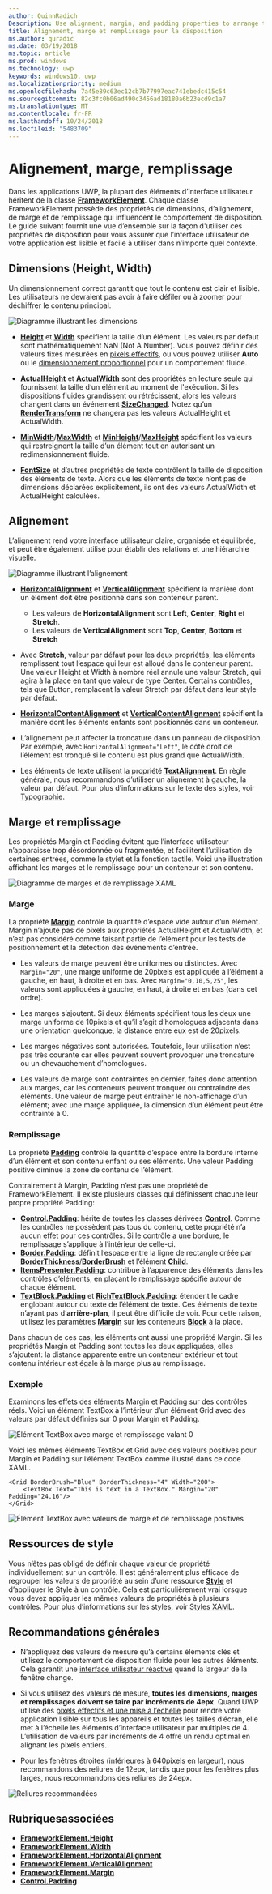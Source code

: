```yaml
---
author: QuinnRadich
Description: Use alignment, margin, and padding properties to arrange the layout of elements on a page.
title: Alignement, marge et remplissage pour la disposition
ms.author: quradic
ms.date: 03/19/2018
ms.topic: article
ms.prod: windows
ms.technology: uwp
keywords: windows10, uwp
ms.localizationpriority: medium
ms.openlocfilehash: 7a45e89c63ec12cb7b77997eac741ebedc415c54
ms.sourcegitcommit: 82c3fc0b06ad490c3456ad18180a6b23ecd9c1a7
ms.translationtype: MT
ms.contentlocale: fr-FR
ms.lasthandoff: 10/24/2018
ms.locfileid: "5483709"
---
```

# <a name="alignment-margin-padding"></a>Alignement, marge, remplissage

Dans les applications UWP, la plupart des éléments d’interface utilisateur héritent de la classe [**FrameworkElement**](https://docs.microsoft.com/uwp/api/Windows.UI.Xaml.FrameworkElement). Chaque classe FrameworkElement possède des propriétés de dimensions, d’alignement, de marge et de remplissage qui influencent le comportement de disposition. Le guide suivant fournit une vue d’ensemble sur la façon d'utiliser ces propriétés de disposition pour vous assurer que l’interface utilisateur de votre application est lisible et facile à utiliser dans n’importe quel contexte.

## <a name="dimensions-height-width"></a>Dimensions (Height, Width)
Un dimensionnement correct garantit que tout le contenu est clair et lisible. Les utilisateurs ne devraient pas avoir à faire défiler ou à zoomer pour déchiffrer le contenu principal.

![Diagramme illustrant les dimensions](images/dimensions.svg)

- [**Height**](https://docs.microsoft.com/uwp/api/windows.ui.xaml.frameworkelement.height) et [**Width**](https://docs.microsoft.com/uwp/api/windows.ui.xaml.frameworkelement.width) spécifient la taille d’un élément. Les valeurs par défaut sont mathématiquement NaN (Not A Number). Vous pouvez définir des valeurs fixes mesurées en [pixels effectifs](../basics/design-and-ui-intro.md#effective-pixels-and-scaling), ou vous pouvez utiliser **Auto** ou le [dimensionnement proportionnel](layout-panels.md#grid) pour un comportement fluide.

- [**ActualHeight**](https://docs.microsoft.com/uwp/api/windows.ui.xaml.frameworkelement.actualheight) et [**ActualWidth**](https://docs.microsoft.com/uwp/api/windows.ui.xaml.frameworkelement.actualwidth) sont des propriétés en lecture seule qui fournissent la taille d’un élément au moment de l'exécution. Si les dispositions fluides grandissent ou rétrécissent, alors les valeurs changent dans un événement [**SizeChanged**](https://docs.microsoft.com/uwp/api/windows.ui.xaml.frameworkelement.sizechanged). Notez qu’un [**RenderTransform**](https://docs.microsoft.com/uwp/api/windows.ui.xaml.uielement.rendertransform) ne changera pas les valeurs ActualHeight et ActualWidth.

- [**MinWidth**](https://docs.microsoft.com/uwp/api/windows.ui.xaml.frameworkelement.minwidth)/[**MaxWidth**](https://docs.microsoft.com/uwp/api/windows.ui.xaml.frameworkelement.maxwidth) et [**MinHeight**](https://docs.microsoft.com/uwp/api/windows.ui.xaml.frameworkelement.minheight)/[**MaxHeight**](https://docs.microsoft.com/uwp/api/windows.ui.xaml.frameworkelement.maxheight) spécifient les valeurs qui restreignent la taille d’un élément tout en autorisant un redimensionnement fluide.

- [**FontSize**](https://docs.microsoft.com/uwp/api/windows.ui.xaml.controls.textblock.fontsize) et d’autres propriétés de texte contrôlent la taille de disposition des éléments de texte. Alors que les éléments de texte n’ont pas de dimensions déclarées explicitement, ils ont des valeurs ActualWidth et ActualHeight calculées. 

## <a name="alignment"></a>Alignement
L’alignement rend votre interface utilisateur claire, organisée et équilibrée, et peut être également utilisé pour établir des relations et une hiérarchie visuelle.

![Diagramme illustrant l’alignement](images/alignment.svg)

- [**HorizontalAlignment**](https://docs.microsoft.com/uwp/api/windows.ui.xaml.frameworkelement.horizontalalignment) et [**VerticalAlignment**](https://docs.microsoft.com/uwp/api/windows.ui.xaml.frameworkelement.verticalalignment) spécifient la manière dont un élément doit être positionné dans son conteneur parent.
    - Les valeurs de **HorizontalAlignment** sont **Left**, **Center**, **Right** et **Stretch**.
    - Les valeurs de **VerticalAlignment** sont **Top**, **Center**, **Bottom** et **Stretch**

- Avec **Stretch**, valeur par défaut pour les deux propriétés, les éléments remplissent tout l’espace qui leur est alloué dans le conteneur parent. Une valeur Height et Width à nombre réel annule une valeur Stretch, qui agira à la place en tant que valeur de type Center. Certains contrôles, tels que Button, remplacent la valeur Stretch par défaut dans leur style par défaut.

- [**HorizontalContentAlignment**](https://docs.microsoft.com/uwp/api/windows.ui.xaml.controls.control.horizontalcontentalignment) et [**VerticalContentAlignment**](https://docs.microsoft.com/uwp/api/windows.ui.xaml.controls.control.verticalcontentalignment) spécifient la manière dont les éléments enfants sont positionnés dans un conteneur.

- L’alignement peut affecter la troncature dans un panneau de disposition. Par exemple, avec `HorizontalAlignment="Left"`, le côté droit de l’élément est tronqué si le contenu est plus grand que ActualWidth.

- Les éléments de texte utilisent la propriété [**TextAlignment**](https://docs.microsoft.com/en-us/uwp/api/windows.ui.xaml.textalignment). En règle générale, nous recommandons d’utiliser un alignement à gauche, la valeur par défaut. Pour plus d’informations sur le texte des styles, voir [Typographie](../style/typography.md).

## <a name="margin-and-padding"></a>Marge et remplissage
Les propriétés Margin et Padding évitent que l’interface utilisateur n’apparaisse trop désordonnée ou fragmentée, et facilitent l’utilisation de certaines entrées, comme le stylet et la fonction tactile. Voici une illustration affichant les marges et le remplissage pour un conteneur et son contenu.

![Diagramme de marges et de remplissage XAML](images/xaml-layout-margins-padding.svg)

### <a name="margin"></a>Marge
La propriété [**Margin**](https://docs.microsoft.com/uwp/api/windows.ui.xaml.frameworkelement.margin) contrôle la quantité d’espace vide autour d’un élément. Margin n’ajoute pas de pixels aux propriétés ActualHeight et ActualWidth, et n’est pas considéré comme faisant partie de l’élément pour les tests de positionnement et la détection des événements d’entrée.

- Les valeurs de marge peuvent être uniformes ou distinctes. Avec `Margin="20"`, une marge uniforme de 20pixels est appliquée à l’élément à gauche, en haut, à droite et en bas. Avec `Margin="0,10,5,25"`, les valeurs sont appliquées à gauche, en haut, à droite et en bas (dans cet ordre). 

- Les marges s’ajoutent. Si deux éléments spécifient tous les deux une marge uniforme de 10pixels et qu’il s’agit d’homologues adjacents dans une orientation quelconque, la distance entre eux est de 20pixels.

- Les marges négatives sont autorisées. Toutefois, leur utilisation n’est pas très courante car elles peuvent souvent provoquer une troncature ou un chevauchement d’homologues.

- Les valeurs de marge sont contraintes en dernier, faites donc attention aux marges, car les conteneurs peuvent tronquer ou contraindre des éléments. Une valeur de marge peut entraîner le non-affichage d’un élément; avec une marge appliquée, la dimension d’un élément peut être contrainte à 0.

### <a name="padding"></a>Remplissage
La propriété [**Padding**](https://docs.microsoft.com/uwp/api/windows.ui.xaml.frameworkelement.padding) contrôle la quantité d’espace entre la bordure interne d’un élément et son contenu enfant ou ses éléments. Une valeur Padding positive diminue la zone de contenu de l’élément. 

Contrairement à Margin, Padding n’est pas une propriété de FrameworkElement. Il existe plusieurs classes qui définissent chacune leur propre propriété Padding:

-   [**Control.Padding**](https://docs.microsoft.com/uwp/api/windows.ui.xaml.controls.control.padding): hérite de toutes les classes dérivées [**Control**](https://docs.microsoft.com/uwp/api/windows.ui.xaml.controls). Comme les contrôles ne possèdent pas tous du contenu, cette propriété n’a aucun effet pour ces contrôles. Si le contrôle a une bordure, le remplissage s’applique à l’intérieur de celle-ci.
-   [**Border.Padding**](https://docs.microsoft.com/uwp/api/windows.ui.xaml.controls.border.padding): définit l’espace entre la ligne de rectangle créée par [**BorderThickness**](https://docs.microsoft.com/uwp/api/windows.ui.xaml.controls.border.borderthickness)/[**BorderBrush**](https://docs.microsoft.com/uwp/api/windows.ui.xaml.controls.border.borderbrush) et l’élément [**Child**](https://docs.microsoft.com/uwp/api/windows.ui.xaml.controls.border.child).
-   [**ItemsPresenter.Padding**](https://docs.microsoft.com/uwp/api/windows.ui.xaml.controls.itemspresenter.padding): contribue à l’apparence des éléments dans les contrôles d’éléments, en plaçant le remplissage spécifié autour de chaque élément.
-   [**TextBlock.Padding**](https://docs.microsoft.com/uwp/api/windows.ui.xaml.controls.textblock.padding) et [**RichTextBlock.Padding**](https://docs.microsoft.com/uwp/api/windows.ui.xaml.controls.richtextblock.padding): étendent le cadre englobant autour du texte de l’élément de texte. Ces éléments de texte n’ayant pas d’**arrière-plan**, il peut être difficile de voir. Pour cette raison, utilisez les paramètres [**Margin**](https://docs.microsoft.com/uwp/api/windows.ui.xaml.documents.block.margin) sur les conteneurs [**Block**](https://docs.microsoft.com/uwp/api/windows.ui.xaml.documents.block) à la place.

Dans chacun de ces cas, les éléments ont aussi une propriété Margin. Si les propriétés Margin et Padding sont toutes les deux appliquées, elles s’ajoutent: la distance apparente entre un conteneur extérieur et tout contenu intérieur est égale à la marge plus au remplissage.

### <a name="example"></a>Exemple
Examinons les effets des éléments Margin et Padding sur des contrôles réels. Voici un élément TextBox à l’intérieur d’un élément Grid avec des valeurs par défaut définies sur 0 pour Margin et Padding.

![Élément TextBox avec marge et remplissage valant 0](images/xaml-layout-textbox-no-margins-padding.svg)

Voici les mêmes éléments TextBox et Grid avec des valeurs positives pour Margin et Padding sur l’élément TextBox comme illustré dans ce code XAML.

```xaml
<Grid BorderBrush="Blue" BorderThickness="4" Width="200">
    <TextBox Text="This is text in a TextBox." Margin="20" Padding="24,16"/>
</Grid>
```

![Élément TextBox avec valeurs de marge et de remplissage positives](images/xaml-layout-textbox-with-margins-padding.svg)


## <a name="style-resources"></a>Ressources de style
Vous n’êtes pas obligé de définir chaque valeur de propriété individuellement sur un contrôle. Il est généralement plus efficace de regrouper les valeurs de propriété au sein d’une ressource [**Style**](https://docs.microsoft.com/uwp/api/Windows.UI.Xaml.Style) et d’appliquer le Style à un contrôle. Cela est particulièrement vrai lorsque vous devez appliquer les mêmes valeurs de propriétés à plusieurs contrôles. Pour plus d’informations sur les styles, voir [Styles XAML](../controls-and-patterns/xaml-styles.md).

## <a name="general-recommendations"></a>Recommandations générales
- N’appliquez des valeurs de mesure qu’à certains éléments clés et utilisez le comportement de disposition fluide pour les autres éléments. Cela garantit une [interface utilisateur réactive](responsive-design.md) quand la largeur de la fenêtre change.

- Si vous utilisez des valeurs de mesure, **toutes les dimensions, marges et remplissages doivent se faire par incréments de 4epx**. Quand UWP utilise des [pixels effectifs et une mise à l’échelle](../basics/design-and-ui-intro.md#effective-pixels-and-scaling) pour rendre votre application lisible sur tous les appareils et toutes les tailles d’écran, elle met à l’échelle les éléments d’interface utilisateur par multiples de 4. L’utilisation de valeurs par incréments de 4 offre un rendu optimal en alignant les pixels entiers.

- Pour les fenêtres étroites (inférieures à 640pixels en largeur), nous recommandons des reliures de 12epx, tandis que pour les fenêtres plus larges, nous recommandons des reliures de 24epx.

![Reliures recommandées](images/12-gutter.svg)

## <a name="related-topics"></a>Rubriquesassociées
* [**FrameworkElement.Height**](https://docs.microsoft.com/uwp/api/windows.ui.xaml.frameworkelement.height)
* [**FrameworkElement.Width**](https://docs.microsoft.com/uwp/api/windows.ui.xaml.frameworkelement.width)
* [**FrameworkElement.HorizontalAlignment**](https://docs.microsoft.com/uwp/api/windows.ui.xaml.frameworkelement.horizontalalignment)
* [**FrameworkElement.VerticalAlignment**](https://docs.microsoft.com/uwp/api/windows.ui.xaml.frameworkelement.verticalalignment)
* [**FrameworkElement.Margin**](https://docs.microsoft.com/uwp/api/windows.ui.xaml.frameworkelement.margin)
* [**Control.Padding**](https://docs.microsoft.com/uwp/api/windows.ui.xaml.controls.control.padding)
